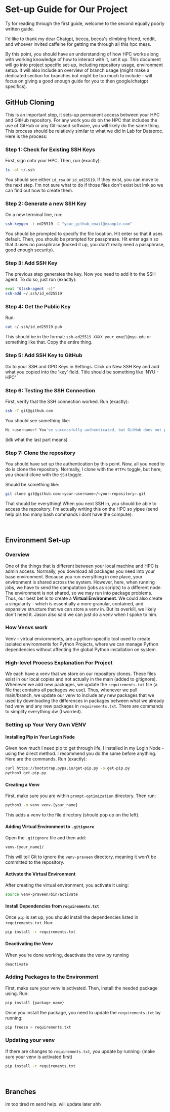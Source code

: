# Set-up Guide for Our Project

Ty for reading through the first guide, welcome to the second equally poorly written guide.

I'd like to thank my dear Chatgpt, becca, becca's climbing friend, reddit, and whoever invited caffeine for getting me through all this hpc mess.

By this point, you should have an understanding of how HPC works along with working knowledge of how to interact with it, set it up. This document will go into project specific set-up, including repository usage, environment setup. It will also include an overview of branch usage (might make a dedicated section for branches but might be too much to include - will focus on giving a good enough guide for you to then google/chatgpt specifics).


## GitHub Cloning

This is an important step, it sets-up permanent access between your HPC and GitHub repository. For any work you do on the HPC that includes the use of GitHub or any Git-based software, you will likely do the same thing. This process should be relatievly similar to what we did in Lab for Dataproc. Here is the process:

### Step 1: Check for Existing SSH Keys

First, sign onto your HPC.
Then, run (exactly):

```bash
ls -al ~/.ssh
```
You should see either `id_rsa` or `id_ed25519`. If they exist, you can move to the next step. I'm not sure what to do if those files don't exist but lmk so we can find out how to create them.

### Step 2: Generate a new SSH Key

On a new terminal line, run:
```bash
ssh-keygen -t ed25519 -C "your_github_email@example.com"
```

You should be prompted to specify the file location. Hit enter so that it uses default. Then, you should be prompted for passphrase. Hit enter again so that it uses no passphrase (looked it up, you don't really need a passphrase, good enough security).

### Step 3: Add SSH Key

The previous step generates the key. Now you need to add it to the SSH agent. To do so, just run (exactly):

```bash
eval "$(ssh-agent -s)"
ssh-add ~/.ssh/id_ed25519
```

### Step 4: Get the Public Key

Run:

```bash
cat ~/.ssh/id_ed25519.pub
```

This should be in the format: `ssh-ed25519 XXXX your_email@nyu.edu` or something like that. Copy the entire thing.


### Step 5: Add SSH Key to GitHub

Go to your SSH and GPG Keys in Settings. Click on New SSH Key and add what you copied into the 'key' field. Title should be something like 'NYU - HPC'


### Step 6: Testing the SSH Connection

First, verify that the SSH connection worked. Run (exactly):

```bash
ssh -T git@github.com
```

You should see something like:

```bash
Hi <username>! You've successfully authenticated, but GitHub does not provide shell access.
```

(idk what the last part means)

### Step 7: Clone the repository

You should have set up the authentication by this point. Now, all you need to do is clone the repository. Normally, I clone with the `HTTPs` toggle, but here, you should clone with the `SSH` toggle.

Should be something like:

```bash
git clone git@github.com:<your-username>/<your-repository>.git
```

That should be everything! When you next SSH in, you should be able to access the repository. I'm actually writing this on the HPC so yipee (send help pls too many bash commands i dont have the compute).

<br>

## Environment Set-up

### Overview

One of the things that is different between your local machine and HPC is admin access. Normally, you download all packages you need into your base environment. Because you run everything in one place, your environment is shared across the system. However, here, when running jobs, we have to send the computation (jobs as scripts) to a different node. The environment is not shared, so we may run into package problems. Thus, our best bet is to create a **Virtual Environment**. We could also create a singularity - which is essentially a more granular, contained, and expansive structure that we can store a venv in. But its overkill, we likely don't need it. Jason also said we can just do a venv when I spoke to him.

### How Venvs work

Venv - virtual enviornments, are a python-specific tool used to create isolated environments for Python Projects, where we can manage Python dependencies without affecting the global Python installation on system.

### High-level Process Explanation For Project

We each have a venv that we store on our repository clones. These files exist in our local copies and not actually in the main (added to gitignore). Whenever we add new packages, we update the `requirements.txt` file (a file that contains all packages we use). Thus, whenever we pull main/branch, we update our venv to include any new packages that we used by downloading the differences in packages between what we already had venv and any new packages in `requirements.txt`. There are commands to simplify everything dw (I worried).

### Setting up Your Very Own VENV

#### Installing Pip in Your Login Node

Given how much I need pip to get through life, I installed in my Login Node - using the direct method. I recommend you do the same before anything. Here are the commands. Run (exactly):

```bash
curl https://bootstrap.pypa.io/get-pip.py -o get-pip.py
python3 get-pip.py
```

#### Creating a Venv

First, make sure you are within `prompt-optimization` directory. Then run:

```bash
python3 -m venv venv-{your_name}
```
This adds a venv to the file directory (should pop up on the left).

#### Adding Virtual Environment to `.gitignore`

Open the `.gitignore` file and then add:
```bash
venv-{your_name}/
```
This will tell Git to ignore the `venv-praveen` directory, meaning it won’t be committed to the repository.

#### Activate the Virtual Environment

After creating the virtual environment, you activate it using:

```bash
source venv-praveen/bin/activate
```

#### Install Dependencies from `requirements.txt`

Once `pip` is set up, you should install the dependencies listed in `requirements.txt`. Run:

```bash
pip install -r requirements.txt
```

#### Deactivating the Venv

When you're done working, deactivate the venv by running

```base
deactivate
```

### Adding Packages to the Environment

First, make sure your venv is activated. Then, install the needed package using. Run:

```bash
pip install {package_name}
```

Once you install the package, you need to update the `requirements.txt` by running:

```bash
pip freeze > requirements.txt
```

### Updating your venv

If there are changes to `requirements.txt`, you update by running:
(make sure your venv is activated first)
```bash
pip install -r requirements.txt
```

<br>

## Branches

im too tired rn send help. will update later ahh

